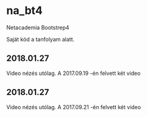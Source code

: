 # na_bt4
Netacademia Bootstrep4

Saját kód a tanfolyam alatt.

## 2018.01.27
Video nézés utólag. A 2017.09.19 -én felvett két video

## 2018.01.27
Video nézés utólag. A 2017.09.21 -én felvett két video

